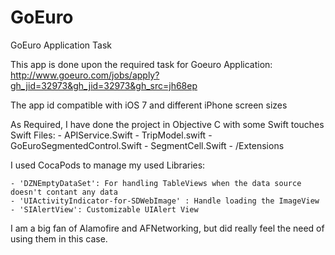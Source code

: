 # GoEuro
GoEuro Application Task

This app is done upon the required task for Goeuro Application: 
http://www.goeuro.com/jobs/apply?gh_jid=32973&gh_jid=32973&gh_src=jh68ep

The app id compatible with iOS 7 and different iPhone screen sizes

As Required, I have done the project in Objective C with some Swift touches
Swift Files:
    - APIService.Swift
    - TripModel.swift
    - GoEuroSegmentedControl.Swift
    - SegmentCell.Swift
    - /Extensions

I used CocaPods to manage my used Libraries:

    - 'DZNEmptyDataSet': For handling TableViews when the data source doesn't contant any data
    - 'UIActivityIndicator-for-SDWebImage' : Handle loading the ImageView
    - 'SIAlertView': Customizable UIAlert View

I am a big fan of Alamofire and AFNetworking, but did really feel the need of using them in this case.
